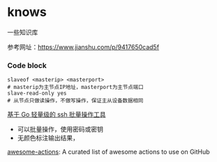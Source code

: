 # knows
一些知识库

参考网址：https://www.jianshu.com/p/9417650cad5f


### Code block
```
slaveof <masterip> <masterport>
# masterip为主节点IP地址，masterport为主节点端口
slave-read-only yes                     
# 从节点只做读操作，不做写操作，保证主从设备数据相同
```


[基于 Go 轻量级的 ssh 批量操作工具](https://github.com/shanghai-edu/multissh)

  - 可以批量操作，使用密码或密钥
  - 无颜色标注输出结果，

[awesome-actions](https://github.com/sdras/awesome-actions): A curated list of awesome actions to use on GitHub
